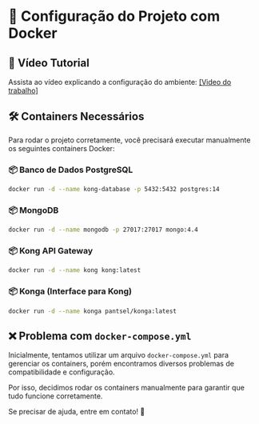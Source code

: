 # 🚀 Configuração do Projeto com Docker

## 📌 Vídeo Tutorial
Assista ao vídeo explicando a configuração do ambiente:
[[Video do trabalho]](https://www.loom.com/share/eae599fe4a2e4e00a6c4a6d03585a1c1?sid=0d94383e-293c-4010-9929-c9a6020fb834)

## 🛠️ Containers Necessários
Para rodar o projeto corretamente, você precisará executar manualmente os seguintes containers Docker:

### 📦 Banco de Dados PostgreSQL
```bash
docker run -d --name kong-database -p 5432:5432 postgres:14
```

### 📦 MongoDB
```bash
docker run -d --name mongodb -p 27017:27017 mongo:4.4
```

### 📦 Kong API Gateway
```bash
docker run -d --name kong kong:latest
```

### 📦 Konga (Interface para Kong)
```bash
docker run -d --name konga pantsel/konga:latest
```

## ❌ Problema com `docker-compose.yml`
Inicialmente, tentamos utilizar um arquivo `docker-compose.yml` para gerenciar os containers, porém encontramos diversos problemas de compatibilidade e configuração.

Por isso, decidimos rodar os containers manualmente para garantir que tudo funcione corretamente.

Se precisar de ajuda, entre em contato! 🚀

